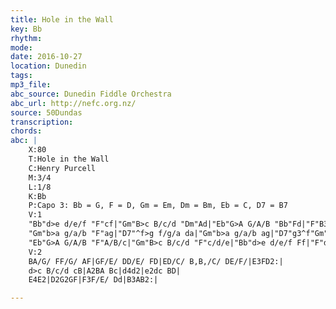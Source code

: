 ```yaml
---
title: Hole in the Wall
key: Bb
rhythm: 
mode:
date: 2016-10-27
location: Dunedin
tags:
mp3_file:
abc_source: Dunedin Fiddle Orchestra
abc_url: http://nefc.org.nz/
source: 50Dundas
transcription:
chords: 
abc: |
    X:80
    T:Hole in the Wall
    C:Henry Purcell
    M:3/4
    L:1/8
    K:Bb
    P:Capo 3: Bb = G, F = D, Gm = Em, Dm = Bm, Eb = C, D7 = B7
    V:1
    "Bb"d>e d/e/f "F"cf|"Gm"B>c B/c/d "Dm"Ad|"Eb"G>A G/A/B "Bb"Fd|"F"B3A"Bb"B2:|
    "Gm"b>a g/a/b "F"ag|"D7"^f>g f/g/a da|"Gm"b>a g/a/b ag|"D7"g3^f"Gm"g2|
    "Eb"G>A G/A/B "F"A/B/c|"Gm"B>c B/c/d "F"c/d/e|"Bb"d>e d/e/f Ff|"F"d3c/d/"Bb"B2:|
    V:2
    BA/G/ FF/G/ AF|GF/E/ DD/E/ FD|ED/C/ B,B,/C/ DE/F/|E3FD2:|
    d>c B/c/d cB|A2BA Bc|d4d2|e2dc BD|
    E4E2|D2G2GF|F3F/E/ Dd|B3AB2:|

---
```



